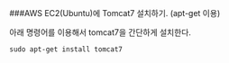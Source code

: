 ###AWS EC2(Ubuntu)에 Tomcat7 설치하기. (apt-get 이용)  

아래 명령어를 이용해서 tomcat7을 간단하게 설치한다.  
```
sudo apt-get install tomcat7
```
